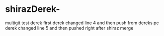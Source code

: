 # shirazDerek-
multigit test
derek first
derek changed line 4  and then push from dereks pc 
derek changed line 5  and then pushed right after shiraz merge
